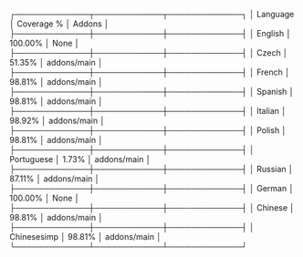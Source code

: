 ┌─────────────┬────────────┬─────────────┐
│ Language    │ Coverage % │ Addons      │
├─────────────┼────────────┼─────────────┤
│ English     │ 100.00%    │ None        │
├─────────────┼────────────┼─────────────┤
│ Czech       │ 51.35%     │ addons/main │
├─────────────┼────────────┼─────────────┤
│ French      │ 98.81%     │ addons/main │
├─────────────┼────────────┼─────────────┤
│ Spanish     │ 98.81%     │ addons/main │
├─────────────┼────────────┼─────────────┤
│ Italian     │ 98.92%     │ addons/main │
├─────────────┼────────────┼─────────────┤
│ Polish      │ 98.81%     │ addons/main │
├─────────────┼────────────┼─────────────┤
│ Portuguese  │ 1.73%      │ addons/main │
├─────────────┼────────────┼─────────────┤
│ Russian     │ 87.11%     │ addons/main │
├─────────────┼────────────┼─────────────┤
│ German      │ 100.00%    │ None        │
├─────────────┼────────────┼─────────────┤
│ Chinese     │ 98.81%     │ addons/main │
├─────────────┼────────────┼─────────────┤
│ Chinesesimp │ 98.81%     │ addons/main │
└─────────────┴────────────┴─────────────┘
